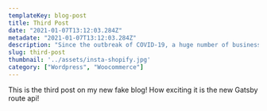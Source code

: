```yaml
---
templateKey: blog-post
title: Third Post
date: "2021-01-07T13:12:03.284Z"
metadate: "2021-01-07T13:12:03.284Z"
description: "Since the outbreak of COVID-19, a huge number of businesses have shifted their focus online to remain competitive during these uncertain times. This, along with the gradual decline of brick and mortar retail, has resulted in an ever-increasing demand to shop online. That said, now more than ever is a crucial time for store merchants to up their eCommerce game in order to maximise revenue."
slug: third-post
thumbnail: '../assets/insta-shopify.jpg'
category: ["Wordpress", "Woocommerce"]
---
```

This is the third post on my new fake blog! How exciting it is the new Gatsby route api!